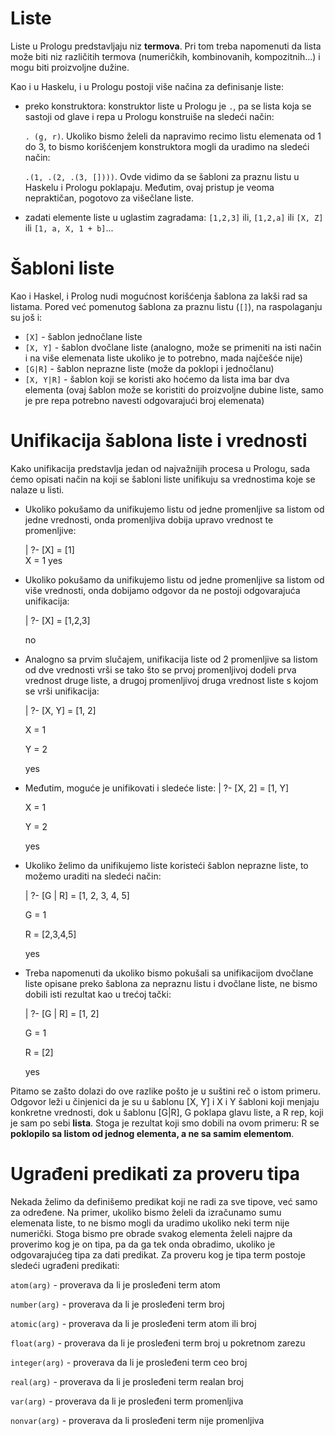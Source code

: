 # Liste 

Liste u Prologu predstavljaju niz <b>termova</b>. Pri tom treba napomenuti da lista može biti niz različitih termova (numeričkih, kombinovanih, kompozitnih...) i mogu biti proizvoljne dužine. 

Kao i u Haskelu, i u Prologu postoji više načina za definisanje liste:

* preko konstruktora: konstruktor liste u Prologu je `.`, pa se lista koja se sastoji od glave i repa u Prologu konstruiše na sledeći način:

	`. (g, r)`. Ukoliko bismo želeli da napravimo recimo listu elemenata od 1 do 3, to bismo korišćenjem konstruktora mogli da uradimo na sledeći način:
	
	`.(1, .(2, .(3, [])))`. Ovde vidimo da se šabloni za praznu listu u Haskelu i Prologu poklapaju. Međutim, ovaj pristup je veoma nepraktičan, pogotovo za višečlane liste.
* zadati elemente liste u uglastim zagradama: 
  `[1,2,3]` ili, `[1,2,a]` ili `[X, Z]` ili `[1, a, X, 1 + b]`...

# Šabloni liste
Kao i Haskel, i Prolog nudi mogućnost korišćenja šablona za lakši rad sa listama. Pored već pomenutog šablona za praznu listu (`[]`), na raspolaganju su još i:

* `[X]` - šablon jednočlane liste
* `[X, Y]`  - šablon dvočlane liste (analogno, može se primeniti na isti način i na više elemenata liste ukoliko je to potrebno, mada najčešće nije)
* `[G|R]` - šablon neprazne liste (može da poklopi i jednočlanu)
* `[X, Y|R]` - šablon koji se koristi ako hoćemo da lista ima bar dva elementa (ovaj šablon može se koristiti do proizvoljne dubine liste, samo je pre repa potrebno navesti odgovarajući broj elemenata)

# Unifikacija šablona liste i vrednosti

Kako unifikacija predstavlja jedan od najvažnijih procesa u Prologu, sada ćemo opisati način na koji se šabloni liste unifikuju sa vrednostima koje se nalaze u listi.

* Ukoliko pokušamo da unifikujemo listu od jedne promenljive sa listom od jedne vrednosti, onda promenljiva dobija upravo vrednost te promenljive:

    | ?- [X] = [1]  
    X = 1
    yes
* Ukoliko pokušamo da unifikujemo listu od jedne promenljive sa listom od više vrednosti, onda dobijamo odgovor da ne postoji odgovarajuća unifikacija:
    
	| ?- [X] = [1,2,3]

    no
* Analogno sa prvim slučajem, unifikacija liste od 2 promenljive sa listom od dve vrednosti vrši se tako što se prvoj promenljivoj dodeli prva vrednost druge liste, a drugoj promenljivoj druga vrednost liste s kojom se vrši unifikacija:

    | ?- [X, Y] = [1, 2]

    X = 1

    Y = 2

    yes
* Međutim, moguće je unifikovati i sledeće liste:
    | ?- [X, 2] = [1, Y]

    X = 1
    
	Y = 2
    
	yes
* Ukoliko želimo da unifikujemo liste koristeći šablon neprazne liste, to možemo uraditi na sledeći način:
    
	| ?- [G | R] = [1, 2, 3, 4, 5] 
    
	G = 1 
    
	R = [2,3,4,5] 
    
	yes
* Treba napomenuti da ukoliko bismo pokušali sa unifikacijom dvočlane liste opisane preko šablona za nepraznu listu i dvočlane liste, ne bismo dobili isti rezultat kao u trećoj tački:

    | ?- [G | R] = [1, 2]         
    
	G = 1 
    
	R = [2]
    
	yes 
	
Pitamo se zašto dolazi do ove razlike pošto je u suštini reč o istom primeru. Odgovor leži u činjenici da je su u šablonu [X, Y] i X i Y šabloni koji menjaju konkretne vrednosti, dok u šablonu [G|R], G poklapa glavu liste, a R rep, koji je sam po sebi <b>lista</b>. Stoga je rezultat koji smo dobili na ovom primeru: R se <b>poklopilo sa listom od jednog elementa, a ne sa samim elementom</b>. 

# Ugrađeni predikati za proveru tipa

Nekada želimo da definišemo predikat koji ne radi za sve tipove, već samo za određene. Na primer, ukoliko bismo želeli da izračunamo sumu elemenata liste, to ne bismo mogli da uradimo ukoliko neki term nije numerički. Stoga bismo pre obrade svakog elementa želeli najpre da proverimo kog je on tipa, pa da ga tek onda obradimo, ukoliko je odgovarajućeg tipa za dati predikat. Za proveru kog je tipa term postoje sledeći ugrađeni predikati: 

`atom(arg)` - proverava da li je prosleđeni term atom

`number(arg)` - proverava da li je prosleđeni term broj

`atomic(arg)` - proverava da li je prosleđeni term atom ili broj

`float(arg)` - proverava da li je prosleđeni term broj u pokretnom zarezu

`integer(arg)` - proverava da li je prosleđeni term ceo broj

`real(arg)` - proverava da li je prosleđeni term realan broj

`var(arg)` - proverava da li je prosleđeni term promenljiva

`nonvar(arg)` - proverava da li prosleđeni term nije promenljiva